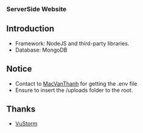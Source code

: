 ### ServerSide Website 
## Introduction
- Framework: NodeJS and third-party libraries. 
- Database: MongoDB
## Notice
- Contact to [MacVanThanh](https://github.com/MacThanhD21) for getting the .env file
- Ensure to insert the /uploads folder to the root.
## Thanks
- [VuStorm](https://github.com/Codebutproblem)
